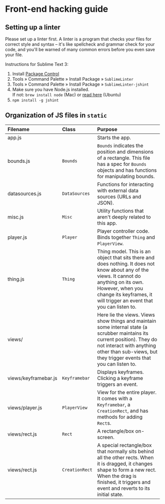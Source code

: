 Front-end hacking guide
=======================

Setting up a linter
-------------------

Please set up a linter first. A linter is a program that checks your files for correct style and syntax – it's like spellcheck and grammar check for your code, and you'll be warned of many common errors before you even save your file.

Instructions for Sublime Text 3:

 1. Install [Package Control](https://packagecontrol.io/installation)
 2. Tools » Command Palette » Install Package » `SublimeLinter`
 3. Tools » Command Palette » Install Package » `SublimeLinter-jshint`
 4. Make sure you have Node.js installed.  
    If not: `brew install node` (Mac) or [read here](https://nodejs.org/en/download/package-manager/#debian-and-ubuntu-based-linux-distributions) (Ubuntu)
 4. `npm install -g jshint`



Organization of JS files in `static`
------------------------------------

| Filename             | Class          | Purpose                                                                                                                                                                                                                              |
| :--------            | :-----         | :-------                                                                                                                                                                                                                             |
| app.js               |                | Starts the app.                                                                                                                                                                                                                      |
| bounds.js            | `Bounds`       | `Bounds` indicates the position and dimensions of a rectangle. This file has a spec for `Bounds` objects and has functions for manipulating bounds.                                                                                  |
| datasources.js       | `DataSources`  | Functions for interacting with external data sources (URLs and JSON).                                                                                                                                                                |
| misc.js              | `Misc`         | Utility functions that aren't deeply related to this app.                                                                                                                                                                            |
| player.js            | `Player`       | Player controller code. Binds together `Thing` and `PlayerView`.                                                                                                                                                                     |
| thing.js             | `Thing`        | Thing model. This is an object that sits there and does nothing. It does not know about any of the views. It cannot do anything on its own. However, when you change its keyframes, it will trigger an event that you can listen to. |
| views/               |                | Here lie the views. Views show things and maintain some internal state (a scrubber maintains its current position). They do not interact with anything other than sub-views, but they trigger events that you can listen to.         |
| views/keyframebar.js | `Keyframebar`  | Displays keyframes. Clicking a keyframe triggers an event.                                                                                                                                                                              |
| views/player.js      | `PlayerView`   | View for the entire player. It comes with a `Keyframebar`, a `CreationRect`, and has methods for adding `Rect`s.                                                                                                                     |
| views/rect.js        | `Rect`         | A rectangle/box on-screen.                                                                                                                                                                                                           |
| views/rect.js        | `CreationRect` | A special rectangle/box that normally sits behind all the other rects. When it is dragged, it changes shape to form a new rect. When the drag is finished, it triggers and event and reverts to its initial state.                   |
